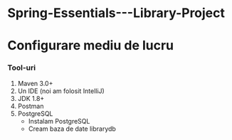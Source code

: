 # Spring-Essentials---Library-Project

# Configurare mediu de lucru

### Tool-uri

1. Maven 3.0+ 
2. Un IDE (noi am folosit IntelliJ)
3. JDK 1.8+
4. Postman
5. PostgreSQL
    - Instalam PostgreSQL
    - Cream baza de date librarydb